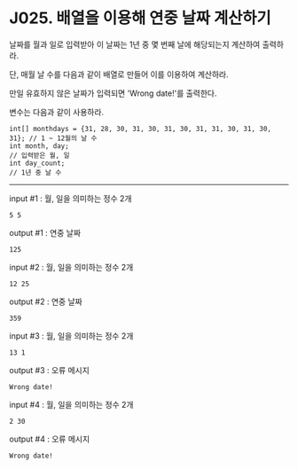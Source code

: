 # J025. 배열을 이용해 연중 날짜 계산하기
날짜를 월과 일로 입력받아 이 날짜는 1년 중 몇 번째 날에 해당되는지 계산하여 출력하라.

단, 매월 날 수를 다음과 같이 배열로 만들어 이를 이용하여 계산하라.

만일 유효하지 않은 날짜가 입력되면 'Wrong date!'를 출력한다.


변수는 다음과 같이 사용하라.
```
int[] monthdays = {31, 28, 30, 31, 30, 31, 30, 31, 31, 30, 31, 30, 31}; // 1 ~ 12월의 날 수
int month, day;                                                         // 입력받은 월, 일
int day_count;                                                          // 1년 중 날 수
```

---

input #1 : 월, 일을 의미하는 정수 2개
```
5 5
```
output #1 : 연중 날짜
```
125
```

input #2 : 월, 일을 의미하는 정수 2개
```
12 25
```
output #2 : 연중 날짜
```
359
```
input #3 : 월, 일을 의미하는 정수 2개
```
13 1
```
output #3 : 오류 메시지
```
Wrong date!
```
input #4 : 월, 일을 의미하는 정수 2개
```
2 30
```
output #4 : 오류 메시지
```
Wrong date!
```
